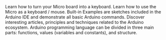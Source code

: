 <EssentialsColumn title="Tutorials for Micro">
<EssentialElement title="Keyboard presses with Arduino Micro" type="tutorial" link="/tutorials/micro/keyboard-press">
   Learn how to turn your Micro board into a keyboard.
  </EssentialElement>

<EssentialElement title="Keyboard and Mouse control" type="tutorial" link="/built-in-examples/usb/KeyboardAndMouseControl">
    Learn how to use the Micro as a keyboard / mouse.
  </EssentialElement>
</EssentialsColumn>

<EssentialsColumn title="Arduino Basics">
  <EssentialElement title="Built-in Examples" type="tutorial" link="/built-in-examples/">
    Built-in Examples are sketches included in the Arduino IDE and demonstrate all basic Arduino commands. 
  </EssentialElement>
  <EssentialElement title="Learn" type="resource" link="/learn">
    Discover interesting articles, principles and techniques related to the Arduino ecosystem.
  </EssentialElement>
  <EssentialElement title="Language References" type="resource" link="https://www.arduino.cc/reference/en/">
  Arduino programming language can be divided in three main parts: functions, values (variables and constants), and structure.
  </EssentialElement>
</EssentialsColumn>